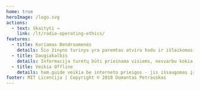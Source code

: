 ```yaml
---
home: true
heroImage: /logo.svg
actions:
  - text: Skaityti →
    link: /lt/radio-operating-ethics/
features:
  - title: Kuriamas Bendruomenės
    details: Šio žinyno turinys yra paremtas atviru kodu ir išlaikomas bendruomenės. Bet kas gali prisidėti prie projekto vystymo.
  - title: Daugiakalbis
    details: Informacija turėtų būti prieinama visiems, nesvarbu kokia kalba jie kalba. Jeigu ham.guide nėra išversta į Jūsų kalbą, padėkite savo bendruomenei jį išversti.
  - title: Veikia Offline
    details: ham.guide veikia be interneto prieigos - jis išsaugomas įrenginyje ir atsinaujina atsiradus naujam turiniui. Jeigu apsilankysite šiame puslapyje per mobiliojo įrenginio naršyklę, galėsite net įsirašyti ham.guide kaip programėlę!
footer: MIT Licencija | Copyright © 2018 Domantas Petrauskas
---
```

